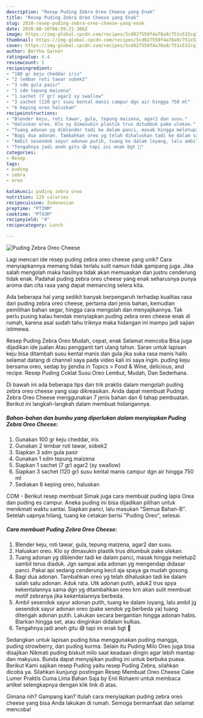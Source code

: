 ```yaml
---
description: "Resep Puding Zebra Oreo Cheese yang Enak"
title: "Resep Puding Zebra Oreo Cheese yang Enak"
slug: 2818-resep-puding-zebra-oreo-cheese-yang-enak
date: 2020-08-16T06:59:21.366Z
image: https://img-global.cpcdn.com/recipes/5cd027559f4a78a9/751x532cq70/puding-zebra-oreo-cheese-foto-resep-utama.jpg
thumbnail: https://img-global.cpcdn.com/recipes/5cd027559f4a78a9/751x532cq70/puding-zebra-oreo-cheese-foto-resep-utama.jpg
cover: https://img-global.cpcdn.com/recipes/5cd027559f4a78a9/751x532cq70/puding-zebra-oreo-cheese-foto-resep-utama.jpg
author: Bertha Garner
ratingvalue: 4.4
reviewcount: 5
recipeingredient:
- "100 gr keju cheddar iris"
- "2 lembar roti tawar sobek2"
- "3 sdm gula pasir"
- "1 sdm tepung maizena"
- "1 sachet (7 gr) agar2 sy swallow"
- "3 sachet (120 gr) susu kental manis campur dgn air hingga 750 ml"
- "6 keping oreo haluskan"
recipeinstructions:
- "Blender keju, roti tawar, gula, tepung maizena, agar2 dan susu."
- "Haluskan oreo. Klo sy dimasukin plastik trus ditumbuk pake ulekan."
- "Tuang adonan yg diblender tadi ke dalam panci, masak hingga meletup2 sambil terus diaduk. Jgn sampai ada adonan yg mengendap didasar panci. Pakai api sedang cenderung kecil aja spaya ga mudah gosong."
- "Bagi dua adonan. Tambahkan oreo yg telah dihaluskan tadi ke dalam salah satu adonan. Aduk rata. Utk adonan putih, aduk2 trus spya kekentalannya sama dgn yg ditambahkan oreo krn akan sulit membuat motif zebranya jika kekentalannya berbeda."
- "Ambil sesendok sayur adonan putih, tuang ke dalam loyang, lalu ambil jg sesendok sayur adonan oreo (pake sendok yg berbeda ya) tuang ditengah adonan putih. Lakukan secara bergantian hingga adonan habis. Biarkan hingga set, atau dinginkan didalam kulkas."
- "Tengahnya jadi aneh gitu 😅 tapi ini enak bgt 🤤"
categories:
- Resep
tags:
- puding
- zebra
- oreo

katakunci: puding zebra oreo 
nutrition: 129 calories
recipecuisine: Indonesian
preptime: "PT39M"
cooktime: "PT43M"
recipeyield: "4"
recipecategory: Lunch

---
```



![Puding Zebra Oreo Cheese](https://img-global.cpcdn.com/recipes/5cd027559f4a78a9/751x532cq70/puding-zebra-oreo-cheese-foto-resep-utama.jpg)

Lagi mencari ide resep puding zebra oreo cheese yang unik? Cara menyiapkannya memang tidak terlalu sulit namun tidak gampang juga. Jika salah mengolah maka hasilnya tidak akan memuaskan dan justru cenderung tidak enak. Padahal puding zebra oreo cheese yang enak seharusnya punya aroma dan cita rasa yang dapat memancing selera kita.

Ada beberapa hal yang sedikit banyak berpengaruh terhadap kualitas rasa dari puding zebra oreo cheese, pertama dari jenis bahan, kemudian pemilihan bahan segar, hingga cara mengolah dan menyajikannya. Tak perlu pusing kalau hendak menyiapkan puding zebra oreo cheese enak di rumah, karena asal sudah tahu triknya maka hidangan ini mampu jadi sajian istimewa.

Resep Puding Zebra Oreo Mudah, cepat, enak Selamat mencoba Bisa juga dijadikan ide jualan Atau pengganti tart ulang tahun. Saran untuk lapisan keju bisa ditambah susu kental manis dan gula jika suka rasa manis hallo selamat datang di channel saya pada video kali ini saya ingin. puding keju bersama oreo, sedap by jjendia in Topics &gt; Food &amp; Wine, delicious, and recipe. Resep Puding Coklat Susu Oreo Lembut, Mudah, Dan Sederhana.


Di bawah ini ada beberapa tips dan trik praktis dalam mengolah puding zebra oreo cheese yang siap dikreasikan. Anda dapat membuat Puding Zebra Oreo Cheese menggunakan 7 jenis bahan dan 6 tahap pembuatan. Berikut ini langkah-langkah dalam membuat hidangannya.

<!--inarticleads1-->

##### Bahan-bahan dan bumbu yang diperlukan dalam menyiapkan Puding Zebra Oreo Cheese:

1. Gunakan 100 gr keju cheddar, iris
1. Gunakan 2 lembar roti tawar, sobek2
1. Siapkan 3 sdm gula pasir
1. Gunakan 1 sdm tepung maizena
1. Siapkan 1 sachet (7 gr) agar2 (sy swallow)
1. Siapkan 3 sachet (120 gr) susu kental manis campur dgn air hingga 750 ml
1. Sediakan 6 keping oreo, haluskan


COM - Berikut resep membuat Simak juga cara membuat puding lapis Orea dan puding es campur. Aneka puding ini bisa dijadikan pilihan untuk menikmati waktu santai. Siapkan panci, lalu masukan &#34;Semua Bahan-B&#34;. Setelah uapnya hilang, tuang ke cetakan berisi &#34;Puding Oreo&#34;, selesai. 

<!--inarticleads2-->

##### Cara membuat Puding Zebra Oreo Cheese:

1. Blender keju, roti tawar, gula, tepung maizena, agar2 dan susu.
1. Haluskan oreo. Klo sy dimasukin plastik trus ditumbuk pake ulekan.
1. Tuang adonan yg diblender tadi ke dalam panci, masak hingga meletup2 sambil terus diaduk. Jgn sampai ada adonan yg mengendap didasar panci. Pakai api sedang cenderung kecil aja spaya ga mudah gosong.
1. Bagi dua adonan. Tambahkan oreo yg telah dihaluskan tadi ke dalam salah satu adonan. Aduk rata. Utk adonan putih, aduk2 trus spya kekentalannya sama dgn yg ditambahkan oreo krn akan sulit membuat motif zebranya jika kekentalannya berbeda.
1. Ambil sesendok sayur adonan putih, tuang ke dalam loyang, lalu ambil jg sesendok sayur adonan oreo (pake sendok yg berbeda ya) tuang ditengah adonan putih. Lakukan secara bergantian hingga adonan habis. Biarkan hingga set, atau dinginkan didalam kulkas.
1. Tengahnya jadi aneh gitu 😅 tapi ini enak bgt 🤤


Sedangkan untuk lapisan puding bisa menggunakan puding mangga, puding strowberry, dan puding kurma. Selain itu Puding Milo Oreo juga bisa disajikan Nikmati puding biskuit milo saat keadaan dingin agar lebih mantap dan makyuss. Bunda dapat menyajikan puding ini untuk berbuka puasa. Berikut Kami sajikan resep Puding yaitu resep Puding Zebra, silahkan dicoba ya. Silahkan kunjungi postingan Resep Membuat Oreo Cheese Cake Lumer Praktis Cuma Lima Bahan Saja by Enii Rohaeni untuk membaca artikel selengkapnya dengan klik link di atas. 

Gimana nih? Gampang kan? Itulah cara menyiapkan puding zebra oreo cheese yang bisa Anda lakukan di rumah. Semoga bermanfaat dan selamat mencoba!
